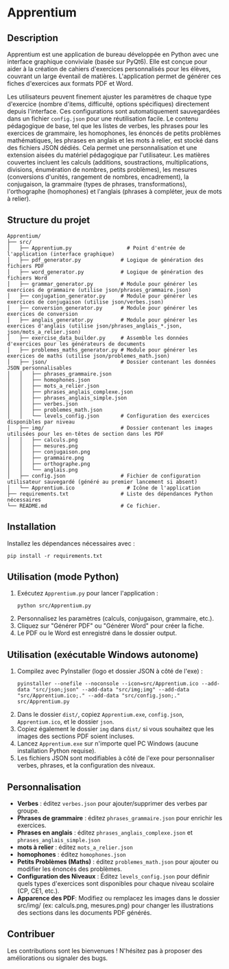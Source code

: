 # Apprentium 

## Description
Apprentium est une application de bureau développée en Python avec une interface graphique conviviale (basée sur PyQt6). Elle est conçue pour aider à la création de cahiers d'exercices personnalisés pour les élèves, couvrant un large éventail de matières. L'application permet de générer ces fiches d'exercices aux formats PDF et Word.

Les utilisateurs peuvent finement ajuster les paramètres de chaque type d'exercice (nombre d'items, difficulté, options spécifiques) directement depuis l'interface. Ces configurations sont automatiquement sauvegardées dans un fichier `config.json` pour une réutilisation facile. Le contenu pédagogique de base, tel que les listes de verbes, les phrases pour les exercices de grammaire, les homophones, les énoncés de petits problèmes mathématiques, les phrases en anglais et les mots à relier, est stocké dans des fichiers JSON dédiés. Cela permet une personnalisation et une extension aisées du matériel pédagogique par l'utilisateur. Les matières couvertes incluent les calculs (additions, soustractions, multiplications, divisions, énumération de nombres, petits problèmes), les mesures (conversions d'unités, rangement de nombres, encadrement), la conjugaison, la grammaire (types de phrases, transformations), l'orthographe (homophones) et l'anglais (phrases à compléter, jeux de mots à relier).


## Structure du projet
```
Apprentium/
├── src/
│   ├── Apprentium.py                  # Point d'entrée de l'application (interface graphique)
│   ├── pdf_generator.py             # Logique de génération des fichiers PDF
│   ├── word_generator.py            # Logique de génération des fichiers Word
│   ├── grammar_generator.py         # Module pour générer les exercices de grammaire (utilise json/phrases_grammaire.json)
│   ├── conjugation_generator.py     # Module pour générer les exercices de conjugaison (utilise json/verbes.json)
│   ├── conversion_generator.py      # Module pour générer les exercices de conversion
│   ├── anglais_generator.py         # Module pour générer les exercices d'anglais (utilise json/phrases_anglais_*.json, json/mots_a_relier.json)
│   ├── exercise_data_builder.py     # Assemble les données d'exercices pour les générateurs de documents
│   ├── problemes_maths_generator.py # Module pour générer les exercices de maths (utilise json/problemes_math.json)
│   ├── json/                        # Dossier contenant les données JSON personnalisables
│   │   ├── phrases_grammaire.json
│   │   ├── homophones.json
│   │   ├── mots_a_relier.json
│   │   ├── phrases_anglais_complexe.json
│   │   ├── phrases_anglais_simple.json
│   │   ├── verbes.json
│   │   ├── problemes_math.json
│   │   └── levels_config.json       # Configuration des exercices disponibles par niveau
│   ├── img/                         # Dossier contenant les images utilisées pour les en-têtes de section dans les PDF
│   │   ├── calculs.png    
│   │   ├── mesures.png    
│   │   ├── conjugaison.png    
│   │   ├── grammaire.png    
│   │   ├── orthographe.png    
│   │   └── anglais.png    
│   ├── config.json                  # Fichier de configuration utilisateur sauvegardé (généré au premier lancement si absent)
│   └── Apprentium.ico                 # Icône de l'application
├── requirements.txt                 # Liste des dépendances Python nécessaires
└── README.md                        # Ce fichier.
```

## Installation
Installez les dépendances nécessaires avec :

```
pip install -r requirements.txt
```

## Utilisation (mode Python)
1. Exécutez `Apprentium.py` pour lancer l'application :
   ```
   python src/Apprentium.py
   ```
2. Personnalisez les paramètres (calculs, conjugaison, grammaire, etc.).
3. Cliquez sur "Générer PDF" ou "Générer Word" pour créer la fiche.
4. Le PDF ou le Word est enregistré dans le dossier output.

## Utilisation (exécutable Windows autonome)
1. Compilez avec PyInstaller (logo et dossier JSON à côté de l'exe) :
   ```
   pyinstaller --onefile --noconsole --icon=src/Apprentium.ico --add-data "src/json;json" --add-data "src/img;img" --add-data "src/Apprentium.ico;." --add-data "src/config.json;." src/Apprentium.py
   ```
2. Dans le dossier `dist/`, copiez `Apprentium.exe`, `config.json`, `Apprentium.ico`, et le dossier `json`.
3. Copiez également le dossier `img` dans `dist/` si vous souhaitez que les images des sections PDF soient incluses.
4. Lancez `Apprentium.exe` sur n'importe quel PC Windows (aucune installation Python requise).
5. Les fichiers JSON sont modifiables à côté de l'exe pour personnaliser verbes, phrases, et la configuration des niveaux.
 

## Personnalisation
- **Verbes** : éditez `verbes.json` pour ajouter/supprimer des verbes par groupe.
- **Phrases de grammaire** : éditez `phrases_grammaire.json` pour enrichir les exercices.
- **Phrases en anglais** : éditez `phrases_anglais_complexe.json` et `phrases_anglais_simple.json`
- **mots à relier** : éditez `mots_a_relier.json`
- **homophones** : éditez `homophones.json`
- **Petits Problèmes (Maths)** : éditez `problemes_math.json` pour ajouter ou modifier les énoncés des problèmes.
- **Configuration des Niveaux** : Éditez `levels_config.json` pour définir quels types d'exercices sont disponibles pour chaque niveau scolaire (CP, CE1, etc.). 
- **Apparence des PDF**: Modifiez ou remplacez les images dans le dossier src/img/ (ex: calculs.png, mesures.png) pour changer les illustrations des sections dans les documents PDF générés. 

## Contribuer
Les contributions sont les bienvenues ! N'hésitez pas à proposer des améliorations ou signaler des bugs.